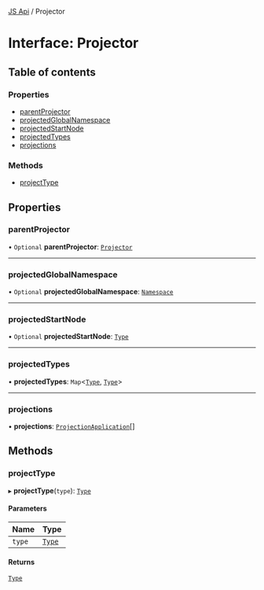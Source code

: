 [JS Api](../index.md) / Projector

# Interface: Projector

## Table of contents

### Properties

- [parentProjector](Projector.md#parentprojector)
- [projectedGlobalNamespace](Projector.md#projectedglobalnamespace)
- [projectedStartNode](Projector.md#projectedstartnode)
- [projectedTypes](Projector.md#projectedtypes)
- [projections](Projector.md#projections)

### Methods

- [projectType](Projector.md#projecttype)

## Properties

### parentProjector

• `Optional` **parentProjector**: [`Projector`](Projector.md)

___

### projectedGlobalNamespace

• `Optional` **projectedGlobalNamespace**: [`Namespace`](Namespace.md)

___

### projectedStartNode

• `Optional` **projectedStartNode**: [`Type`](../index.md#type)

___

### projectedTypes

• **projectedTypes**: `Map`<[`Type`](../index.md#type), [`Type`](../index.md#type)\>

___

### projections

• **projections**: [`ProjectionApplication`](ProjectionApplication.md)[]

## Methods

### projectType

▸ **projectType**(`type`): [`Type`](../index.md#type)

#### Parameters

| Name | Type |
| :------ | :------ |
| `type` | [`Type`](../index.md#type) |

#### Returns

[`Type`](../index.md#type)
